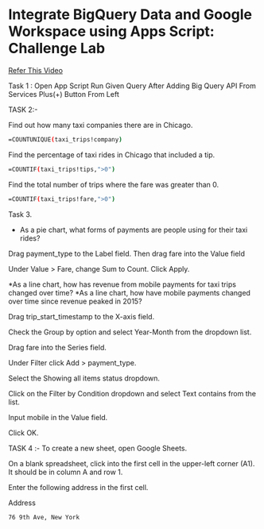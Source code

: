 # Integrate BigQuery Data and Google Workspace using Apps Script: Challenge Lab

[Refer This Video](https://youtu.be/v2uBK8ycSEM?si=-JtXdutFPnDi-UM1)

Task 1 :
Open App Script
Run Given Query After Adding Big Query API From Services Plus(+) Button From Left

TASK 2:- 


Find out how many taxi companies there are in Chicago.
```bash
=COUNTUNIQUE(taxi_trips!company)
```


Find the percentage of taxi rides in Chicago that included a tip.

```bash
=COUNTIF(taxi_trips!tips,">0")
```


Find the total number of trips where the fare was greater than 0.

```bash
=COUNTIF(taxi_trips!fare,">0")
```


Task 3.

* As a pie chart, what forms of payments are people using for their taxi rides?

Drag payment_type to the Label field. Then drag fare into the Value field 

Under Value > Fare, change Sum to Count. Click Apply.



*As a line chart, how has revenue from mobile payments for taxi trips changed over time?
*As a line chart, how have mobile payments changed over time since revenue peaked in 2015?



Drag trip_start_timestamp to the X-axis field.

Check the Group by option and select Year-Month from the dropdown list.

Drag fare into the Series field.

Under Filter click Add > payment_type.

Select the Showing all items status dropdown.

Click on the Filter by Condition dropdown and select Text contains from the list.

Input mobile in the Value field.

Click OK.

TASK 4 :-
To create a new sheet, open Google Sheets.

On a blank spreadsheet, click into the first cell in the upper-left corner (A1). It should be in column A and row 1.

Enter the following address in the first cell.

Address
```cmd
76 9th Ave, New York
```










